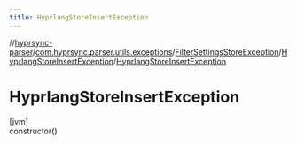 ```yaml
---
title: HyprlangStoreInsertException
---
```

//[hyprsync-parser](../../../../index.html)/[com.hyprsync.parser.utils.exceptions](../../index.html)/[FilterSettingsStoreException](../index.html)/[HyprlangStoreInsertException](index.html)/[HyprlangStoreInsertException](-hyprlang-store-insert-exception.html)



# HyprlangStoreInsertException



[jvm]\
constructor()




